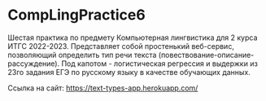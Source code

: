 # CompLingPractice6
Шестая практика по предмету Компьютерная лингвистика для 2 курса ИТГС 2022-2023. Представляет собой простенький веб-сервис, позволяющий определить тип речи текста (повествование-описание-рассуждение). Под капотом - логистическая регрессия и выдержки из 23го задания ЕГЭ по русскому языку в качестве обучающих данных.

Ссылка на сайт: https://text-types-app.herokuapp.com/ 
